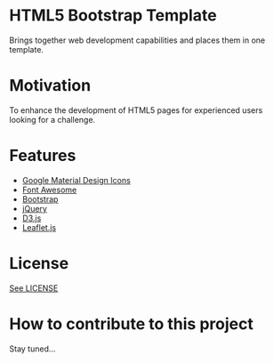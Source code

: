 # HTML5 Bootstrap Template

Brings together web development capabilities and places them in one template. 

# Motivation

To enhance the development of HTML5 pages for experienced users looking for a challenge. 

# Features

* [Google Material Design Icons](http://google.github.io/material-design-icons/)
* [Font Awesome](http://fontawesome.io/)
* [Bootstrap](http://getbootstrap.com/)
* [jQuery](http://jquery.com/)
* [D3.js](https://d3js.org/#introduction)
* [Leaflet.js](http://leafletjs.com/)

# License

[See LICENSE](https://github.com/CookiesNCream/h5bt/blob/master/LICENSE.md)

# How to contribute to this project

Stay tuned...
